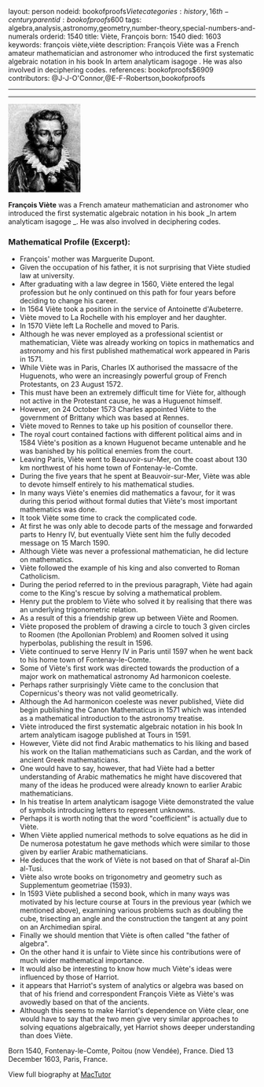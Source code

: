 layout: person
nodeid: bookofproofs$Viete
categories: history,16th-century
parentid: bookofproofs$600
tags: algebra,analysis,astronomy,geometry,number-theory,special-numbers-and-numerals
orderid: 1540
title: Viète, François
born: 1540
died: 1603
keywords: françois viète,viète
description: François Viète was a French amateur mathematician and astronomer who introduced the first systematic algebraic notation in his book In artem analyticam isagoge . He was also involved in deciphering codes.
references: bookofproofs$6909
contributors: @J-J-O'Connor,@E-F-Robertson,bookofproofs

---



---

![Viete.jpg](https://github.com/bookofproofs/bookofproofs.github.io/blob/main/_sources/_assets/images/portraits/Viete.jpg?raw=true)

**François Viète** was a French amateur mathematician and astronomer who introduced the first systematic algebraic notation in his book _In artem analyticam isagoge _. He was also involved in deciphering codes.

### Mathematical Profile (Excerpt):
* François' mother was Marguerite Dupont.
* Given the occupation of his father, it is not surprising that Viète studied law at university.
* After graduating with a law degree in 1560, Viète entered the legal profession but he only continued on this path for four years before deciding to change his career.
* In 1564 Viète took a position in the service of Antoinette d'Aubeterre.
* Viète moved to La Rochelle with his employer and her daughter.
* In 1570 Viète left La Rochelle and moved to Paris.
* Although he was never employed as a professional scientist or mathematician, Viète was already working on topics in mathematics and astronomy and his first published mathematical work appeared in Paris in 1571.
* While Viète was in Paris, Charles IX authorised the massacre of the Huguenots, who were an increasingly powerful group of French Protestants, on 23 August 1572.
* This must have been an extremely difficult time for Viète for, although not active in the Protestant cause, he was a Huguenot himself.
* However, on 24 October 1573 Charles appointed Viète to the government of Brittany which was based at Rennes.
* Viète moved to Rennes to take up his position of counsellor there.
* The royal court contained factions with different political aims and in 1584 Viète's position as a known Huguenot became untenable and he was banished by his political enemies from the court.
* Leaving Paris, Viète went to Beauvoir-sur-Mer, on the coast about 130 km northwest of his home town of Fontenay-le-Comte.
* During the five years that he spent at Beauvoir-sur-Mer, Viète was able to devote himself entirely to his mathematical studies.
* In many ways Viète's enemies did mathematics a favour, for it was during this period without formal duties that Viète's most important mathematics was done.
* It took Viète some time to crack the complicated code.
* At first he was only able to decode parts of the message and forwarded parts to Henry IV, but eventually Viète sent him the fully decoded message on 15 March 1590.
* Although Viète was never a professional mathematician, he did lecture on mathematics.
* Viète followed the example of his king and also converted to Roman Catholicism.
* During the period referred to in the previous paragraph, Viète had again come to the King's rescue by solving a mathematical problem.
* Henry put the problem to Viète who solved it by realising that there was an underlying trigonometric relation.
* As a result of this a friendship grew up between Viète and Roomen.
* Viète proposed the problem of drawing a circle to touch 3 given circles to Roomen (the Apollonian Problem) and Roomen solved it using hyperbolas, publishing the result in 1596.
* Viète continued to serve Henry IV in Paris until 1597 when he went back to his home town of Fontenay-le-Comte.
* Some of Viète's first work was directed towards the production of a major work on mathematical astronomy Ad harmonicon coeleste.
* Perhaps rather surprisingly Viète came to the conclusion that Copernicus's theory was not valid geometrically.
* Although the Ad harmonicon coeleste was never published, Viète did begin publishing the Canon Mathematicus in 1571 which was intended as a mathematical introduction to the astronomy treatise.
* Viète introduced the first systematic algebraic notation in his book In artem analyticam isagoge published at Tours in 1591.
* However, Viète did not find Arabic mathematics to his liking and based his work on the Italian mathematicians such as Cardan, and the work of ancient Greek mathematicians.
* One would have to say, however, that had Viète had a better understanding of Arabic mathematics he might have discovered that many of the ideas he produced were already known to earlier Arabic mathematicians.
* In his treatise In artem analyticam isagoge Viète demonstrated the value of symbols introducing letters to represent unknowns.
* Perhaps it is worth noting that the word "coefficient" is actually due to Viète.
* When Viète applied numerical methods to solve equations as he did in De numerosa potestatum he gave methods which were similar to those given by earlier Arabic mathematicians.
* He deduces that the work of Viète is not based on that of Sharaf al-Din al-Tusi.
* Viète also wrote books on trigonometry and geometry such as Supplementum geometriae (1593).
* In 1593 Viète published a second book, which in many ways was motivated by his lecture course at Tours in the previous year (which we mentioned above), examining various problems such as doubling the cube, trisecting an angle and the construction the tangent at any point on an Archimedian spiral.
* Finally we should mention that Viète is often called "the father of algebra".
* On the other hand it is unfair to Viète since his contributions were of much wider mathematical importance.
* It would also be interesting to know how much Viète's ideas were influenced by those of Harriot.
* it appears that Harriot's system of analytics or algebra was based on that of his friend and correspondent François Viète as Viète's was avowedly based on that of the ancients.
* Although this seems to make Harriot's dependence on Viète clear, one would have to say that the two men give very similar approaches to solving equations algebraically, yet Harriot shows deeper understanding than does Viète.

Born 1540, Fontenay-le-Comte, Poitou (now Vendée), France. Died 13 December 1603, Paris, France.

View full biography at [MacTutor](https://mathshistory.st-andrews.ac.uk/Biographies/Viete/)
